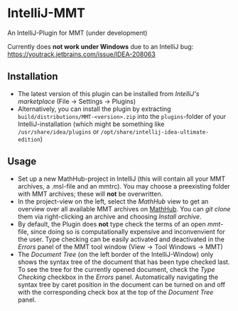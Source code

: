 # IntelliJ-MMT
An IntelliJ-Plugin for MMT (under development)

Currently does **not work under Windows** due to an IntelliJ bug: https://youtrack.jetbrains.com/issue/IDEA-208063

## Installation
- The latest version of this plugin can be installed from *IntelliJ's marketplace* (File -> Settings -> Plugins)
- Alternatively, you can install the plugin by extracting `build/distributions/MMT-<version>.zip` into the `plugins`-folder of your IntelliJ-installation (which might be something like `/usr/share/idea/plugins` or `/opt/share/intellij-idea-ultimate-edition`)

## Usage
- Set up a new MathHub-project in IntelliJ (this will contain all your MMT archives, a .msl-file and an mmtrc). You may choose a preexisting folder with MMT archives; these will **not** be overwritten.
- In the project-view on the left, select the *MathHub* view to get an overview over all available MMT archives on 
[MathHub](http://gl.mathhub.info). You can *git clone* them via right-clicking an archive and choosing *Install archive*.
- By default, the Plugin does **not** type check the terms of an open *mmt*-file, since doing so is computationally expensive and inconvenvient for the user. Type checking can be easily activated and deactivated in the *Errors* panel of the MMT tool window (View -> Tool Windows -> MMT)
- The *Document Tree* (on the left border of the IntelliJ-Window) only shows the syntax tree of the document that has been type checked last. To see the tree for the currently opened document, check the *Type Checking* checkbox in the *Errors* panel. Automatically navigating the syntax tree by caret position in the document can be turned on and off with the corresponding check box at the top of the *Document Tree* panel.
